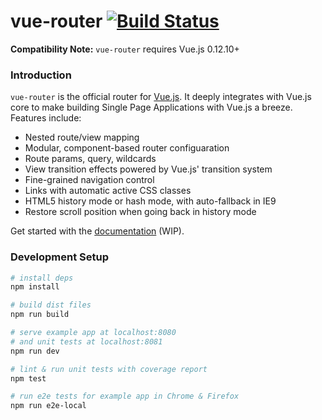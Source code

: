 # vue-router [![Build Status](https://img.shields.io/circleci/project/vuejs/vue-router/master.svg)](https://circleci.com/gh/vuejs/vue-router)

**Compatibility Note:** `vue-router` requires Vue.js 0.12.10+

### Introduction

`vue-router` is the official router for [Vue.js](http://vuejs.org). It deeply integrates with Vue.js core to make building Single Page Applications with Vue.js a breeze. Features include:

- Nested route/view mapping
- Modular, component-based router configuaration
- Route params, query, wildcards
- View transition effects powered by Vue.js' transition system
- Fine-grained navigation control
- Links with automatic active CSS classes
- HTML5 history mode or hash mode, with auto-fallback in IE9
- Restore scroll position when going back in history mode

Get started with the [documentation](http://vuejs.github.io/vue-router) (WIP).

### Development Setup

``` bash
# install deps
npm install

# build dist files
npm run build

# serve example app at localhost:8080
# and unit tests at localhost:8081
npm run dev

# lint & run unit tests with coverage report
npm test

# run e2e tests for example app in Chrome & Firefox
npm run e2e-local
```
